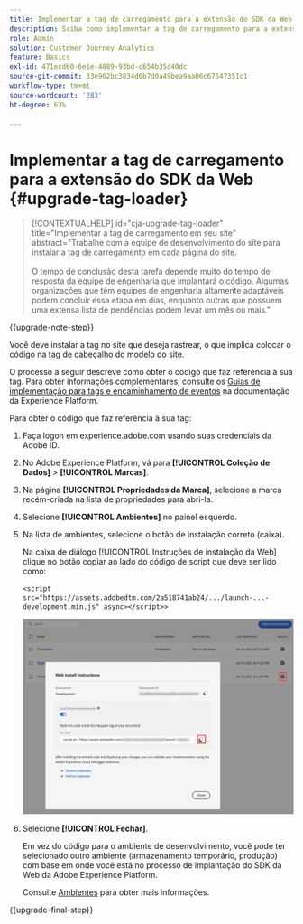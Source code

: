 ```yaml
---
title: Implementar a tag de carregamento para a extensão do SDK da Web
description: Saiba como implementar a tag de carregamento para a extensão Web SDK
role: Admin
solution: Customer Journey Analytics
feature: Basics
exl-id: 471ecd60-6e1e-4889-93bd-c654b35d40dc
source-git-commit: 33e962bc3834d6b7d0a49bea9aa06c67547351c1
workflow-type: tm+mt
source-wordcount: '283'
ht-degree: 63%

---
```


# Implementar a tag de carregamento para a extensão do SDK da Web {#upgrade-tag-loader}

<!-- markdownlint-disable MD034 -->

>[!CONTEXTUALHELP]
>id="cja-upgrade-tag-loader"
>title="Implementar a tag de carregamento em seu site"
>abstract="Trabalhe com a equipe de desenvolvimento do site para instalar a tag de carregamento em cada página do site.<br><br>O tempo de conclusão desta tarefa depende muito do tempo de resposta da equipe de engenharia que implantará o código. Algumas organizações que têm equipes de engenharia altamente adaptáveis podem concluir essa etapa em dias, enquanto outras que possuem uma extensa lista de pendências podem levar um mês ou mais."

<!-- markdownlint-enable MD034 -->

{{upgrade-note-step}}

Você deve instalar a tag no site que deseja rastrear, o que implica colocar o código na tag de cabeçalho do modelo do site.

O processo a seguir descreve como obter o código que faz referência à sua tag. Para obter informações complementares, consulte os [Guias de implementação para tags e encaminhamento de eventos](https://experienceleague.adobe.com/en/docs/experience-platform/tags/get-started/implementation-guides) na documentação da Experience Platform.

Para obter o código que faz referência à sua tag:

1. Faça logon em experience.adobe.com usando suas credenciais da Adobe ID.

1. No Adobe Experience Platform, vá para **[!UICONTROL Coleção de Dados]** > **[!UICONTROL Marcas]**.

1. Na página **[!UICONTROL Propriedades da Marca]**, selecione a marca recém-criada na lista de propriedades para abri-la.

1. Selecione **[!UICONTROL Ambientes]** no painel esquerdo.

1. Na lista de ambientes, selecione o botão de instalação correto (caixa).

   Na caixa de diálogo [!UICONTROL Instruções de instalação da Web] clique no botão copiar ao lado do código de script que deve ser lido como:

   ```
   <script src="https://assets.adobedtm.com/2a518741ab24/.../launch-...-development.min.js" async></script>>
   ```

   ![Ambiente](assets/environment.png)

1. Selecione **[!UICONTROL Fechar]**.

   Em vez do código para o ambiente de desenvolvimento, você pode ter selecionado outro ambiente (armazenamento temporário, produção) com base em onde você está no processo de implantação do SDK da Web da Adobe Experience Platform.

   Consulte [Ambientes](https://experienceleague.adobe.com/docs/experience-platform/tags/publish/environments/environments.html?lang=pt-BR) para obter mais informações.

{{upgrade-final-step}}
